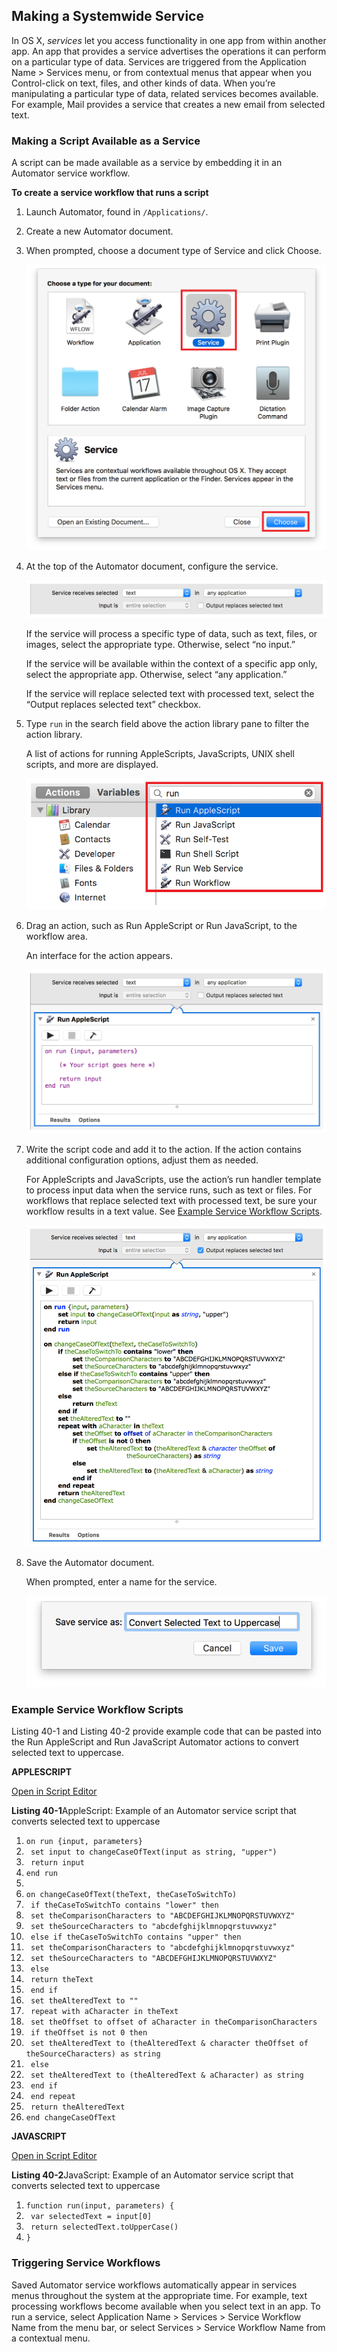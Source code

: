 <a id="//apple_ref/doc/uid/TP40016239-CH46"></a><a id="//apple_ref/doc/uid/TP40016239-CH46-SW1"></a>
<a id="//apple_ref/doc/uid/TP40016239-CH68"></a><a id="//apple_ref/doc/uid/TP40016239-CH68-SW1"></a>

## Making a Systemwide Service

In OS X, *services* let you access functionality in one app from within another app. An app that provides a service advertises the operations it can perform on a particular type of data. Services are triggered from the Application Name > Services menu, or from contextual menus that appear when you Control-click on text, files, and other kinds of data. When you’re manipulating a particular type of data, related services becomes available. For example, Mail provides a service that creates a new email from selected text.

<a id="//apple_ref/doc/uid/TP40016239-CH46-SW9"></a>

### Making a Script Available as a Service

A script can be made available as a service by embedding it in an Automator service workflow.

<a id="//apple_ref/doc/uid/TP40016239-CH46-SW10"></a>

**To create a service workflow that runs a script**

1. Launch Automator, found in `/Applications/`.
2. Create a new Automator document.
3. When prompted, choose a document type of Service and click Choose.

   <a id="//apple_ref/doc/uid/TP40016239-CH46-SW4"></a>

   ![image: ../Art/automator_template_window_servicesselected_2x.png](Art/automator_template_window_servicesselected_2x.png)
4. At the top of the Automator document, configure the service.

   <a id="//apple_ref/doc/uid/TP40016239-CH46-SW5"></a>

   ![image: ../Art/automator_workflow_document_serviceoptions_2x.png](Art/automator_workflow_document_serviceoptions_2x.png)

   If the service will process a specific type of data, such as text, files, or images, select the appropriate type. Otherwise, select “no input.”

   If the service will be available within the context of a specific app only, select the appropriate app. Otherwise, select “any application.”

   If the service will replace selected text with processed text, select the “Output replaces selected text” checkbox.
5. Type `run` in the search field above the action library pane to filter the action library.

   A list of actions for running AppleScripts, JavaScripts, UNIX shell scripts, and more are displayed.

   <a id="//apple_ref/doc/uid/TP40016239-CH46-SW6"></a>

   ![image: ../Art/automator_runscriptactions_2x.png](Art/automator_runscriptactions_2x.png)
6. Drag an action, such as Run AppleScript or Run JavaScript, to the workflow area.

   An interface for the action appears.

   <a id="//apple_ref/doc/uid/TP40016239-CH46-SW7"></a>

   ![image: ../Art/automator_workflow_runapplescriptaction_2x.png](Art/automator_workflow_runapplescriptaction_2x.png)
7. Write the script code and add it to the action. If the action contains additional configuration options, adjust them as needed.

   For AppleScripts and JavaScripts, use the action’s run handler template to process input data when the service runs, such as text or files. For workflows that replace selected text with processed text, be sure your workflow results in a text value. See [Example Service Workflow Scripts](#//apple_ref/doc/uid/TP40016239-CH46-SW12).

   <a id="//apple_ref/doc/uid/TP40016239-CH46-SW8"></a>

   ![image: ../Art/automator_runapplexcript_textprocessingserviceexample_2x.png](Art/automator_runapplexcript_textprocessingserviceexample_2x.png)
8. Save the Automator document.

   When prompted, enter a name for the service.

   <a id="//apple_ref/doc/uid/TP40016239-CH46-SW11"></a>

   ![image: ../Art/automator_saveservice_dialog_2x.png](Art/automator_saveservice_dialog_2x.png)

<a id="//apple_ref/doc/uid/TP40016239-CH46-SW12"></a>

### Example Service Workflow Scripts

Listing 40-1 and Listing 40-2 provide example code that can be pasted into the Run AppleScript and Run JavaScript Automator actions to convert selected text to uppercase.

**APPLESCRIPT**

[Open in Script Editor](applescript://com.apple.scripteditor?action=new&name=Convert%20Text%20to%20Uppercase&script=on%20run%20%7Binput%2C%20parameters%7D%0D%20%20%20%20set%20input%20to%20changeCaseOfText%28input%20as%20string%2C%20%22upper%22%29%0D%20%20%20%20return%20input%0Dend%20run%0D%0Don%20changeCaseOfText%28theText%2C%20theCaseToSwitchTo%29%0D%20%20%20%20if%20theCaseToSwitchTo%20contains%20%22lower%22%20then%0D%20%20%20%20%20%20%20%20set%20theComparisonCharacters%20to%20%22ABCDEFGHIJKLMNOPQRSTUVWXYZ%22%0D%20%20%20%20%20%20%20%20set%20theSourceCharacters%20to%20%22abcdefghijklmnopqrstuvwxyz%22%0D%20%20%20%20else%20if%20theCaseToSwitchTo%20contains%20%22upper%22%20then%0D%20%20%20%20%20%20%20%20set%20theComparisonCharacters%20to%20%22abcdefghijklmnopqrstuvwxyz%22%0D%20%20%20%20%20%20%20%20set%20theSourceCharacters%20to%20%22ABCDEFGHIJKLMNOPQRSTUVWXYZ%22%0D%20%20%20%20else%0D%20%20%20%20%20%20%20%20return%20theText%0D%20%20%20%20end%20if%0D%20%20%20%20set%20theAlteredText%20to%20%22%22%0D%20%20%20%20repeat%20with%20aCharacter%20in%20theText%0D%20%20%20%20%20%20%20%20set%20theOffset%20to%20offset%20of%20aCharacter%20in%20theComparisonCharacters%0D%20%20%20%20%20%20%20%20if%20theOffset%20is%20not%200%20then%0D%20%20%20%20%20%20%20%20%20%20%20%20set%20theAlteredText%20to%20%28theAlteredText%20%26%20character%20theOffset%20of%20theSourceCharacters%29%20as%20string%0D%20%20%20%20%20%20%20%20else%0D%20%20%20%20%20%20%20%20%20%20%20%20set%20theAlteredText%20to%20%28theAlteredText%20%26%20aCharacter%29%20as%20string%0D%20%20%20%20%20%20%20%20end%20if%0D%20%20%20%20end%20repeat%0D%20%20%20%20return%20theAlteredText%0Dend%20changeCaseOfText%0D)

<a id="//apple_ref/doc/uid/TP40016239-CH46-SW2"></a>
**Listing 40-1**AppleScript: Example of an Automator service script that converts selected text to uppercase

1. `on run {input, parameters}`
2. ` set input to changeCaseOfText(input as string, "upper")`
3. ` return input`
4. `end run`
5. ` `
6. `on changeCaseOfText(theText, theCaseToSwitchTo)`
7. ` if theCaseToSwitchTo contains "lower" then`
8. ` set theComparisonCharacters to "ABCDEFGHIJKLMNOPQRSTUVWXYZ"`
9. ` set theSourceCharacters to "abcdefghijklmnopqrstuvwxyz"`
10. ` else if theCaseToSwitchTo contains "upper" then`
11. ` set theComparisonCharacters to "abcdefghijklmnopqrstuvwxyz"`
12. ` set theSourceCharacters to "ABCDEFGHIJKLMNOPQRSTUVWXYZ"`
13. ` else`
14. ` return theText`
15. ` end if`
16. ` set theAlteredText to ""`
17. ` repeat with aCharacter in theText`
18. ` set theOffset to offset of aCharacter in theComparisonCharacters`
19. ` if theOffset is not 0 then`
20. ` set theAlteredText to (theAlteredText & character theOffset of theSourceCharacters) as string`
21. ` else`
22. ` set theAlteredText to (theAlteredText & aCharacter) as string`
23. ` end if`
24. ` end repeat`
25. ` return theAlteredText`
26. `end changeCaseOfText`

**JAVASCRIPT**

[Open in Script Editor](applescript://com.apple.scripteditor?action=new&name=Convert%20Text%20to%20Uppercase&script=function%20run%28input%2C%20parameters%29%20%7B%0A%20%20%20%20var%20selectedText%20%3D%20input%5B0%5D%0A%20%20%20%20return%20selectedText.toUpperCase%28%29%0A%7D)

<a id="//apple_ref/doc/uid/TP40016239-CH46-SW3"></a>
**Listing 40-2**JavaScript: Example of an Automator service script that converts selected text to uppercase

1. `function run(input, parameters) {`
2. ` var selectedText = input[0]`
3. ` return selectedText.toUpperCase()`
4. `}`

<a id="//apple_ref/doc/uid/TP40016239-CH46-SW13"></a>

### Triggering Service Workflows

Saved Automator service workflows automatically appear in services menus throughout the system at the appropriate time. For example, text processing workflows become available when you select text in an app. To run a service, select Application Name > Services > Service Workflow Name from the menu bar, or select Services > Service Workflow Name from a contextual menu.
